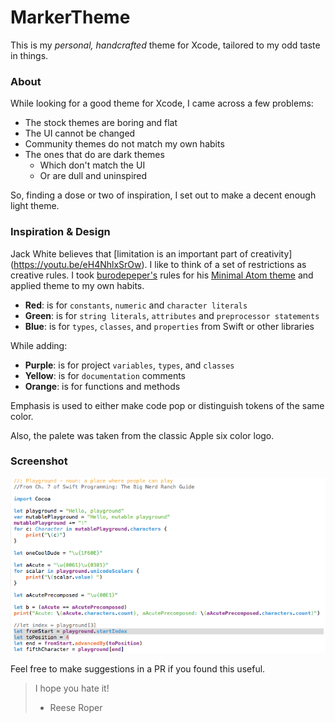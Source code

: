 # MarkerTheme
This is my *personal, handcrafted* theme for Xcode, tailored to my odd taste in things.

### About
While looking for a good theme for Xcode, I came across a few problems:

* The stock themes are boring and flat
* The UI cannot be changed
* Community themes do not match my own habits
* The ones that do are dark themes
  * Which don't match the UI
  * Or are dull and uninspired
  
So, finding a dose or two of inspiration, I set out to make a decent enough light theme.

### Inspiration & Design
Jack White believes that [limitation is an important part of creativity] (https://youtu.be/eH4NhlxSrOw).  I like to think of a set of restrictions as creative rules.  I took [burodepeper's](https://github.com/burodepeper) rules for his [Minimal Atom theme](https://atom.io/themes/minimal-syntax) and applied theme to my own habits.
* **Red**: is for `constants`, `numeric` and `character literals`
* **Green**: is for `string literals`, `attributes` and `preprocessor statements`
* **Blue**: is for `types`, `classes`, and `properties` from Swift or other libraries

While adding:
* **Purple**: is for project `variables`, `types`, and `classes`
* **Yellow**: is for `documentation` comments
* **Orange**: is for functions and methods

Emphasis is used to either make code pop or distinguish tokens of the same color.

Also, the palete was taken from the classic Apple six color logo.

### Screenshot
![Screenshot of Playground from Swift Programming: The Big Nerd Ranch Guide, chapter 7](https://github.com/MRBeussink/MarkerTheme/blob/master/Screenshots/screenshot_01.png?raw=true)

Feel free to make suggestions in a PR if you found this useful.

> I hope you hate it!
> - Reese Roper

